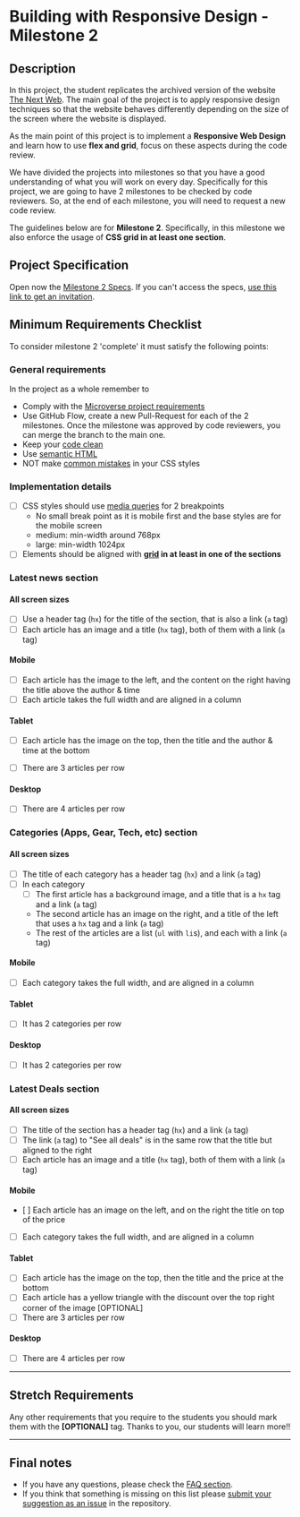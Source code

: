 # Building with Responsive Design - Milestone 2
## Description

In this project, the student replicates the archived version of the website [The Next Web](https://perma.cc/M5ZV-Q2D6). The main goal of the project is to apply responsive design techniques so that the website behaves differently depending on the size of the screen where the website is displayed.

As the main point of this project is to implement a **Responsive Web Design** and learn how to use **flex and grid**, focus on these aspects during the code review.

We have divided the projects into milestones so that you have a good understanding of what you will work on every day. Specifically for this project, we are going to have 2 milestones to be checked by code reviewers. So, at the end of each milestone, you will need to request a new code review.


The guidelines below are for **Milestone 2**. Specifically, in this milestone we also enforce the usage of **CSS grid in at least one section**.

## Project Specification

Open now the [Milestone 2 Specs](https://microverse.pathwright.com/library/new-technical-curriculum/177956/path/step/104327801/). If you can't access the specs, [use this link to get an invitation](https://microverse.pathwright.com/library/new-technical-curriculum/register/177956/?ic=eyJ0eXAiOiJKV1QiLCJhbGciOiJIUzI1NiJ9.eyJpbnZpdGVfdHlwZSI6MSwic2Nob29sX2lkIjoxMzU3NCwic2VuZGVyX2lkIjo5NDMwNjIsIm9mZmVyaW5nX2lkIjoxNzc5NTYsInJvbGUiOjV9.gAwgRhS7qlwhDf0b6Q53A1tdSRPSbubfxUPGohDrO1E).

## Minimum Requirements Checklist

To consider milestone 2 'complete' it must satisfy the following points:

### General requirements
In the project as a whole remember to

- Comply with the [Microverse project requirements](https://microverse.zendesk.com/hc/en-us/articles/360057489093-General-Requirements-for-Microverse-Projects)
- Use GitHub Flow, create a new Pull-Request for each of the 2 milestones. Once the milestone was approved by code reviewers, you can merge the branch to the main one.
- Keep your [code clean](https://www.w3schools.com/html/html5_syntax.asp)
- Use [semantic HTML](https://www.w3schools.com/html/html5_semantic_elements.asp)
- NOT make [common mistakes](https://speckyboy.com/good-bad-css-practices) in your CSS styles


### Implementation details

- [ ] CSS styles should use [media queries](https://www.w3schools.com/css/css_rwd_mediaqueries.asp) for 2 breakpoints
  - No small break point as it is mobile first and the base styles are for the mobile screen
  - medium: min-width around 768px
  - large: min-width 1024px
- [ ] Elements should be aligned with **[grid](https://developer.mozilla.org/en-US/docs/Web/CSS/CSS_Grid_Layout) in at least in one of the sections**

### Latest news section

#### All screen sizes

- [ ] Use a header tag (`hx`) for the title of the section, that is also a link (`a` tag)
- [ ] Each article has an image and a title (`hx` tag), both of them with a link (`a` tag)

#### Mobile

- [ ] Each article has the image to the left, and the content on the right having the title above the author & time
- [ ] Each article takes the full width and are aligned in a column

#### Tablet

- [ ] Each article has the image on the top, then the title and the author & time at the bottom
- [ ] There are 3 articles per row


#### Desktop

- [ ] There are 4 articles per row



### Categories (Apps, Gear, Tech, etc) section

#### All screen sizes

- [ ] The title of each category has a header tag (`hx`) and a link (`a` tag)
- [ ] In each category
  - [ ] The first article has a background image, and a title that is a `hx` tag and a link (`a` tag)
  - The second article has an image on the right, and a title of the left that uses a `hx` tag and a link (`a` tag)
  - The rest of the articles are a list (`ul` with `li`s), and each with a link (`a` tag)


#### Mobile

- [ ] Each category takes the full width, and are aligned in a column

#### Tablet

- [ ] It has 2 categories per row

#### Desktop

- [ ] It has 2 categories per row


### Latest Deals section

#### All screen sizes

- [ ] The title of the section has a header tag (`hx`) and a link (`a` tag)
- [ ] The link (`a` tag) to "See all deals" is in the same row that the title but aligned to the right
- [ ] Each article has an image and a title (`hx` tag), both of them with a link (`a` tag)

#### Mobile
- [ ] Each article has an image on the left, and on the right the title on top of the price
- [ ] Each category takes the full width, and are aligned in a column

#### Tablet

- [ ] Each article has the image on the top, then the title and the price at the bottom
- [ ] Each article has a yellow triangle with the discount over the top right corner of the image [OPTIONAL]
- [ ] There are 3 articles per row

#### Desktop

- [ ] There are 4 articles per row


---

## Stretch Requirements

Any other requirements that you require to the students you should mark them with the **[OPTIONAL]** tag. Thanks to you, our students will learn more!!

---

## Final notes

- If you have any questions, please check the [FAQ section](https://gitlab.com/microverse/guides/tse/how_to_be_a_tse/blob/master/faq/faq.md).
- If you think that something is missing on this list please [submit your suggestion as an issue](https://gitlab.com/microverse/guides/code_review/code_review_guidelines/issues/new) in the repository.
